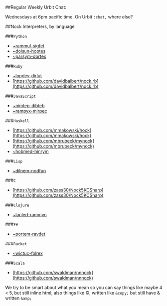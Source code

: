 
<link rel="stylesheet" href="/mirdyr-nislux/gen/try/syn/web/public/css/poole.css">
<link rel="stylesheet" href="/mirdyr-nislux/gen/try/syn/web/public/css/syntax.css">
<link rel="stylesheet" href="/mirdyr-nislux/gen/try/syn/web/public/css/hyde.css">

##Regular Weekly Urbit Chat:

Wednesdays at 6pm pacific time. On Urbit `:chat,` where else?

##Nock Interpreters, by language

###`Python`

+ [~rammul-sigfet](https://github.com/eykd/nock)
+ [~dolsun-hoptes](https://github.com/jtauber/pynock/)
+ [~parsym-dortex](https://github.com/calcu16/urbit/blob/master/extras/simulator.py)

###`Ruby`

+ [~lopdev-dirlut](https://github.com/tjic/nock)
+ [https://github.com/davidbalbert/nock.rb](https://github.com/davidbalbert/nock.rb)

###`JavaScript`

+ [~nimtep-dibteb](https://github.com/famousj/nock.js)
+ [~rampyx-mirpec](http://jsfiddle.net/anoxic/TXT5V/8/embedded/result/)

###`Haskell`
+ [https://github.com/mmakowski/hock](https://github.com/mmakowski/hock)
+ [https://github.com/mbrubeck/mynock](https://github.com/mbrubeck/mynock)
+ [~hobmed-hinrym](https://github.com/mrdomino/hsnock)

###`Lisp`

+ [~dilnem-nodfun](https://github.com/cmm/nock)

###`C`

+ [https://github.com/zass30/Nock5KCSharp](https://github.com/zass30/Nock5KCSharp)

###`Clojure`

+ [~lapled-rammyn](https://github.com/jordanlewis/nock-clj)

###`F#`

+ [~portem-ravdet](https://github.com/martindevans/NockFSharp)

###`Racket`
+ [~wictuc-folrex](https://github.com/philipcmonk/racketnock)

###`Scala`
+ [https://github.com/swaldman/nnnock](https://github.com/swaldman/nnnock)

We try to be smart about what you mean so you can say things like 
maybe 4 < 5, but still inline html, also things like &copy;, written
like `&copy;` but still have & written `&amp;`
